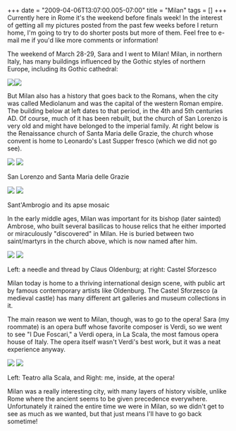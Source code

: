 +++
date = "2009-04-06T13:07:00.005-07:00"
title = "Milan"
tags = []
+++
Currently here in Rome it's the weekend before finals week!  In the interest of getting all my pictures posted from the past few weeks before I return home, I'm going to try to do shorter posts but more of them.  Feel free to e-mail me if you'd like more comments or information!

The weekend of March 28-29, Sara and I went to Milan!  Milan, in northern Italy, has many buildings influenced by the Gothic styles of northern Europe, including its Gothic cathedral:

<img src="http://2.bp.blogspot.com/_BPRHjFkCSTM/Sej1nwlQw4I/AAAAAAAAFpI/ng0H-EmI3wU/s1600/IMG_2935.JPG"/><img src="http://2.bp.blogspot.com/_BPRHjFkCSTM/Sej1n3oEvNI/AAAAAAAAFpQ/yeFwpEqFbVo/s1600/IMG_2953.JPG"/>

But Milan also has a history that goes back to the Romans, when the city was called Mediolanum and was the capital of the western Roman empire.  The building below at left dates to that period, in the 4th and 5th centuries AD.  Of course, much of it has been rebuilt, but the church of San Lorenzo is very old and might have belonged to the imperial family.  At right below is the Renaissance church of Santa Maria delle Grazie, the church whose convent is home to Leonardo's Last Supper fresco (which we did not go see).

<img src="http://3.bp.blogspot.com/_BPRHjFkCSTM/Sej1oBE4WGI/AAAAAAAAFpY/ZIfT6M-8iLQ/s1600/IMG_2970.JPG"/> <img src="http://2.bp.blogspot.com/_BPRHjFkCSTM/Sej14nU5ISI/AAAAAAAAFqQ/ptlDmnE6pq4/s1600/IMG_3012.JPG"/>

San Lorenzo and Santa Maria delle Grazie

<img src="http://1.bp.blogspot.com/_BPRHjFkCSTM/Sej1oJ7O_ZI/AAAAAAAAFpg/sBK3k5MTOhA/s1600/IMG_2993.JPG"/> <img src="http://2.bp.blogspot.com/_BPRHjFkCSTM/Sej1oQ8CJVI/AAAAAAAAFpo/j4RJoATZwd0/s1600/IMG_3005.JPG"/>

Sant'Ambrogio and its apse mosaic

In the early middle ages, Milan was important for its bishop (later sainted) Ambrose, who built several basilicas to house relics that he either imported or miraculously "discovered" in Milan.  He is buried between two saint/martyrs in the church above, which is now named after him.

<img src="http://4.bp.blogspot.com/_BPRHjFkCSTM/Sej14dlcIrI/AAAAAAAAFqI/J0JaI-HPQg8/s1600/IMG_3044.JPG"/> <img src="http://4.bp.blogspot.com/_BPRHjFkCSTM/Sej14CLZlDI/AAAAAAAAFqA/YNDXfUjRqsk/s1600/IMG_3058.JPG"/>

Left: a needle and thread by Claus Oldenburg; at right: Castel Sforzesco

Milan today is home to a thriving international design scene, with public art by famous contemporary artists like Oldenburg.  The Castel Sforzesco (a medieval castle) has many different art galleries and museum collections in it.

The main reason we went to Milan, though, was to go to the opera!  Sara (my roommate) is an opera buff whose favorite composer is Verdi, so we went to see "I Due Foscari," a Verdi opera, in La Scala, the most famous opera house of Italy.  The opera itself wasn't Verdi's best work, but it was a neat experience anyway.

<img src="http://4.bp.blogspot.com/_BPRHjFkCSTM/Sej14MlZOuI/AAAAAAAAFp4/W-DmIoyZEOs/s1600/IMG_3111.JPG"/> <img src="http://2.bp.blogspot.com/_BPRHjFkCSTM/Sej14DQPvHI/AAAAAAAAFpw/MKIDE-V_zj8/s1600/IMG_3142.JPG"/>

Left: Teatro alla Scala, and Right: me, inside, at the opera!

Milan was a really interesting city, with many layers of history visible, unlike Rome where the ancient seems to be given precedence everywhere.  Unfortunately it rained the entire time we were in Milan, so we didn't get to see as much as we wanted, but that just means I'll have to go back sometime!
